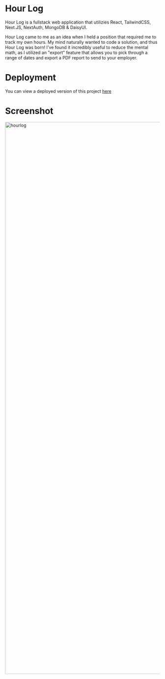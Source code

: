 # Hour Log

Hour Log is a fullstack web application that utilizies React, TailwindCSS, Next.JS, NextAuth, MongoDB & DaisyUI.

Hour Log came to me as an idea when I held a position that required me to track my own hours. My mind naturally wanted to code a solution, and thus Hour Log was born! I've found it incredibly useful to reduce the mental math, as I utilized an "export" feature that allows you to pick through a range of dates and export a PDF report to send to your employer. 

# Deployment
You can view a deployed version of this project [here](https://hour-log-gamma.vercel.app/)

# Screenshot
<img width="1799" alt="hourlog" src="https://github.com/user-attachments/assets/042f3d93-5b8c-4806-b14d-a274a3256a95">

